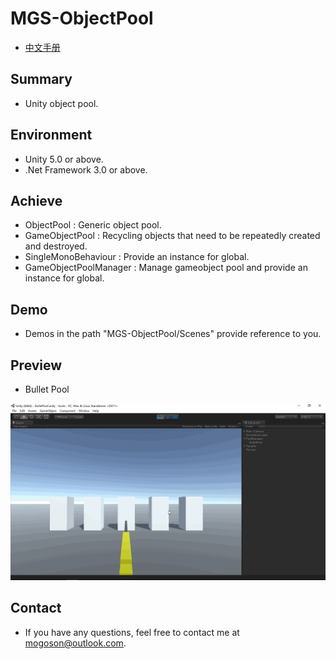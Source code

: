 ﻿# MGS-ObjectPool
- [中文手册](./README_ZH.md)

## Summary
- Unity object pool.

## Environment
- Unity 5.0 or above.
- .Net Framework 3.0 or above.

## Achieve
- ObjectPool : Generic object pool.
- GameObjectPool : Recycling objects that need to be repeatedly created and destroyed.
- SingleMonoBehaviour : Provide an instance for global. 
- GameObjectPoolManager : Manage gameobject pool and provide an instance for global.

## Demo
- Demos in the path "MGS-ObjectPool/Scenes" provide reference to you.

## Preview
- Bullet Pool

![Bullet Pool](./Attachment/README_Image/BulletPool.gif)

## Contact
- If you have any questions, feel free to contact me at mogoson@outlook.com.
